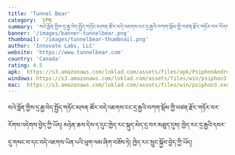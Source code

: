 ```yaml
---
title: 'Tunnel Bear'
category:  VPN
summary: 'སའེ་ཧྥོན་གྱིས་དྲ་རྒྱ་བེད་སྤྱོད་གཏོང་མཁན་ཚོར་བདེ་འཇགས་ངང་དྲ་རྒྱའི་བཀག་སྡོམ་གྱི་བཙན་རྫོང་གཏོར་བར་རོགས་འདེགས་བྱེད་ཀྱི་ཡོད། མཉེན་ཆས་དེས་ད་དུང་ཁྱེད་རང་སྐུད་མེད་དྲ་བར་མཐུད་དུས། ཁྱེད་རང་དྲ་རྒྱའི་དབར་དུ་གསང་བ་དང་བདེ་འཇགས་ཡིན་པའི་ཕུག་ལམ་ཞིག་བཟོས་ཏེ། ཁྱེད་རང་སྲུང་སྐྱོབ་བྱེད་ཀྱི་ཡོད།'
banner: '/images/banner-tunnelbear.png'
thumbnail: '/images/tunnelbear-thumbnail.png'
author: 'Innovate Labs, LLC'
website: 'https://www.tunnelbear.com'
country: 'Canada'
rating: 4.5
apk:  https://s3.amazonaws.com/loklad.com/assets/files/apk/PsiphonAndroid.apk
windows: https://s3.amazonaws.com/loklad.com/assets/files/win/psiphon3.exe
mac:  https://s3.amazonaws.com/loklad.com/assets/files/win/psiphon3.exe
---
```


སའེ་ཧྥོན་གྱིས་དྲ་རྒྱ་བེད་སྤྱོད་གཏོང་མཁན་ཚོར་བདེ་འཇགས་ངང་དྲ་རྒྱའི་བཀག་སྡོམ་གྱི་བཙན་རྫོང་གཏོར་བར་རོགས་འདེགས་བྱེད་ཀྱི་ཡོད། མཉེན་ཆས་དེས་ད་དུང་ཁྱེད་རང་སྐུད་མེད་དྲ་བར་མཐུད་དུས། ཁྱེད་རང་དྲ་རྒྱའི་དབར་དུ་གསང་བ་དང་བདེ་འཇགས་ཡིན་པའི་ཕུག་ལམ་ཞིག་བཟོས་ཏེ། ཁྱེད་རང་སྲུང་སྐྱོབ་བྱེད་ཀྱི་ཡོད།